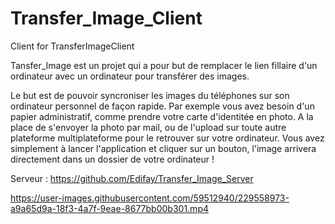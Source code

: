# Transfer_Image_Client
Client for TransferImageClient


Tansfer_Image est un projet qui a pour but de remplacer le lien fillaire d'un ordinateur avec un ordinateur pour transférer des images.

Le but est de pouvoir syncroniser les images du téléphones sur son ordinateur personnel de façon rapide.
Par exemple vous avez besoin d'un papier administratif, comme prendre votre carte d'identitée en photo. A la place de s'envoyer la photo par mail, ou de l'upload sur toute autre plateforme multiplateforme pour le retrouver sur votre ordinateur.
Vous avez simplement à lancer l'application et cliquer sur un bouton, l'image arrivera directement dans un dossier de votre ordinateur !

Serveur : https://github.com/Edifay/Transfer_Image_Server


https://user-images.githubusercontent.com/59512940/229558973-a9a65d9a-18f3-4a7f-9eae-8677bb00b301.mp4
